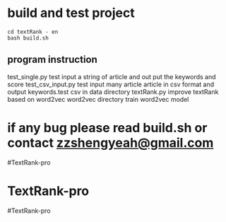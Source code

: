 # build and test project

```
cd textRank - en
bash build.sh
```

## program instruction
test_single.py    test input a string of article and out put the keywords and score
test_csv_input.py    test input many article article in csv format and output keywords.test csv in data directory
textRank.py    improve textRank based on word2vec
word2vec directory    train word2vec model

# if any bug please read build.sh or contact zzshengyeah@gmail.com


#TextRank-pro
# TextRank-pro
#TextRank-pro
